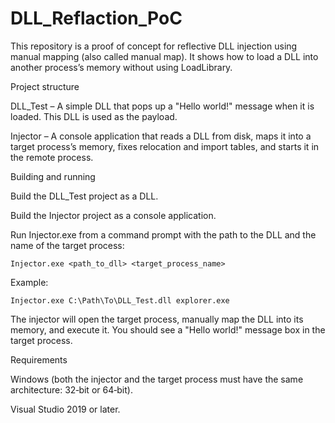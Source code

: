 # DLL_Reflaction_PoC


This repository is a proof of concept for reflective DLL injection using manual mapping (also called manual map). It shows how to load a DLL into another process’s memory without using LoadLibrary.

Project structure

DLL_Test – A simple DLL that pops up a "Hello world!" message when it is loaded. This DLL is used as the payload.

Injector – A console application that reads a DLL from disk, maps it into a target process’s memory, fixes relocation and import tables, and starts it in the remote process.

Building and running

Build the DLL_Test project as a DLL.

Build the Injector project as a console application.

Run Injector.exe from a command prompt with the path to the DLL and the name of the target process:

```Injector.exe <path_to_dll> <target_process_name>```


Example:

```Injector.exe C:\Path\To\DLL_Test.dll explorer.exe```


The injector will open the target process, manually map the DLL into its memory, and execute it. You should see a "Hello world!" message box in the target process.

Requirements

Windows (both the injector and the target process must have the same architecture: 32‑bit or 64‑bit).

Visual Studio 2019 or later.
